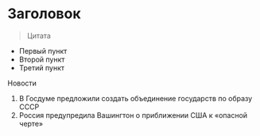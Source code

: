# **З**а**г**о**л**о**в**о**к**

>Цитата

- Первый пункт
- Второй пункт
- Третий пункт

Новости
1. В Госдуме предложили создать объединение государств по образу СССР
2. Россия предупредила Вашингтон о приближении США к «опасной черте»
